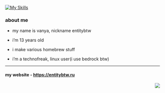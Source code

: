 [![My Skills](https://skillicons.dev/icons?i=py,html,css,linux,ps,ae,lua)](https://entitybtw.ru)
### about me

- my name is vanya, nickname entitybtw

- i’m 13 years old

- i make various homebrew stuff

- i’m a technofreak, linux user(i use bedrock btw)

------

#### my website - https://entitybtw.ru
<img src="https://github-readme-stats.vercel.app/api?username=entitybtw&show_icons=true&theme=merko&hide_border=true&custom_title=entitybtw%27s%20github%20stats" style="float: right;" />
